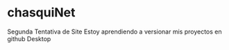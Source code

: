# chasquiNet
 Segunda Tentativa de Site
 Estoy aprendiendo a versionar mis proyectos en github Desktop
